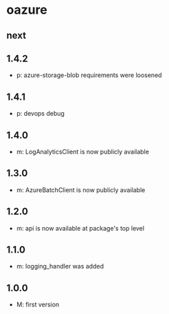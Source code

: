 # oazure

## next

## 1.4.2
* p: azure-storage-blob requirements were loosened

## 1.4.1
* p: devops debug

## 1.4.0
* m: LogAnalyticsClient is now publicly available

## 1.3.0
* m: AzureBatchClient is now publicly available

## 1.2.0
* m: api is now available at package's top level

## 1.1.0
* m: logging_handler was added

## 1.0.0
* M: first version
